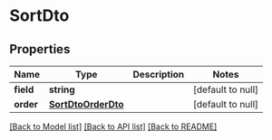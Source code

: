 # SortDto

## Properties
Name | Type | Description | Notes
------------ | ------------- | ------------- | -------------
**field** | **string** |  | [default to null]
**order** | [**SortDtoOrderDto**](SortDtoOrderDto.md) |  | [default to null]

[[Back to Model list]](../README.md#documentation-for-models) [[Back to API list]](../README.md#documentation-for-api-endpoints) [[Back to README]](../README.md)


